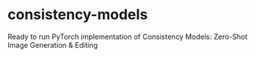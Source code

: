 # consistency-models
Ready to run PyTorch implementation of Consistency Models: Zero-Shot Image Generation &amp; Editing
